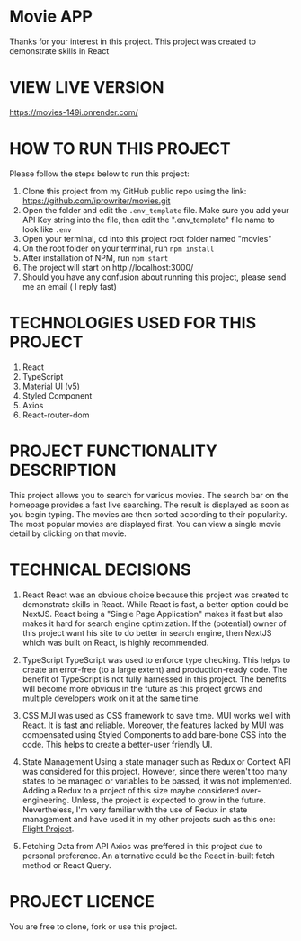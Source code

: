 # Movie APP
Thanks for your interest in this project. This project was created to demonstrate skills in React

# VIEW LIVE VERSION
https://movies-149i.onrender.com/

# HOW TO RUN THIS PROJECT
Please follow the steps below to run this project:
1. Clone this project from my GitHub public repo using the link: https://github.com/iprowriter/movies.git
2. Open the folder and edit the `.env_template` file. Make sure you add your API Key string into the file, then edit the ".env_template" file name to look like `.env`
3. Open your terminal, cd into this project root folder named "movies"
4. On the root folder on your terminal, run `npm install`
5. After installation of NPM, run `npm start`
6. The project will start on http://localhost:3000/
7. Should you have any confusion about running this project, please send me an email ( I reply fast)


# TECHNOLOGIES USED FOR THIS PROJECT
1. React
2. TypeScript
3. Material UI (v5)
4. Styled Component
5. Axios
6. React-router-dom


# PROJECT FUNCTIONALITY DESCRIPTION
This project allows you to search for various movies. The search bar on the homepage provides a fast live searching. The result is displayed as soon as you begin typing. The movies are then sorted according to their popularity. The most popular movies are displayed first. You can view a single movie detail by clicking on that movie.

# TECHNICAL DECISIONS 
1. React
React was an obvious choice because this project was created to demonstrate skills in React. While React is fast, a better option could be NextJS. React being a "Single Page Application" makes it fast but also makes it hard for search engine optimization. If the (potential) owner of this project want his site to do better in search engine, then NextJS which was built on React, is highly recommended.

2. TypeScript
TypeScript was used to enforce type checking. This helps to create an error-free (to a large extent) and production-ready code. The benefit of TypeScript is not fully harnessed in this project. The benefits will become more obvious in the future as this project grows and multiple developers work on it at the same time.


3. CSS
MUI was used as CSS framework to save time. MUI works well with React. It is fast and reliable. Moreover, the features lacked by MUI was compensated using Styled Components to add bare-bone CSS into the code. This helps to create a better-user friendly UI.


4. State Management
Using a state manager such as Redux or Context API was considered for this project. However, since there weren't too many states to be managed or variables to be passed, it was not implemented. Adding a Redux to a project of this size maybe considered over-engineering. Unless, the project is expected to grow in the future. Nevertheless, I'm very familiar with the use of Redux in state management and have used it in my other projects such as this one: [Flight Project](https://github.com/iprowriter/flight).

5. Fetching Data from API
Axios was preffered in this project due to personal preference. An alternative could be the React in-built fetch method or React Query.


# PROJECT LICENCE
You are free to clone, fork or use this project.
